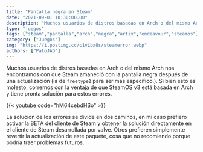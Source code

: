 ```yaml
---
title: "Pantalla negra en Steam"
date: "2021-09-01 10:30:00.00"
description: "Muchos usuarios de distros basadas en Arch o del mismo Arch nos encontramos con que Steam amaneció con la pantalla negra después de una actualización..."
type: "juegos"
tags: ["steam","pantalla","arch","negra","artix","endeavour","steamos"]
category: ["Juegos"]
img: "https://i.postimg.cc/c1vLbx8s/steamerror.webp"
authors: ["PatoJAD"]
---
```


Muchos usuarios de distros basadas en Arch o del mismo Arch nos encontramos con que Steam amaneció con la pantalla negra después de una actualización (la de `freetype2` para ser mas especifico.). Si bien esto es molesto, corremos con la ventaja de que SteamOS v3 está basada en Arch y tiene pronta solución para estos errores.

{{< youtube code="hM64cebdHSo" >}}

La solución de los errores se divide en dos caminos, en mi caso prefiero activar la BETA del cliente de Steam y obtener la solución directamente en el cliente de Steam desarrollada por valve. Otros prefieren simplemente revertir la actualización de este paquete, cosa que no recomiendo porque podría traer problemas futuros.
